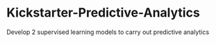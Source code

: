 # Kickstarter-Predictive-Analytics
Develop 2 supervised learning models to carry out predictive analytics

